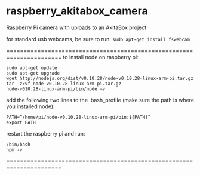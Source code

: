 raspberry_akitabox_camera
=========================

Raspberry Pi camera with uploads to an AkitaBox project


for standard usb webcams, be sure to run:
`sudo apt-get install fswebcam`

======================================================================
to install node on raspberry pi:
```
sudo apt-get update
sudo apt-get upgrade
wget http://nodejs.org/dist/v0.10.28/node-v0.10.28-linux-arm-pi.tar.gz
tar -zxvf node-v0.10.28-linux-arm-pi.tar.gz
node-v010.28-linux-arm-pi/bin/node —v
```

add the following two lines to the .bash_profile (make sure the path is where you installed node):
```
PATH=”/home/pi/node-v0.10.28-linux-arm-pi/bin:${PATH}”
export PATH
```

restart the raspberry pi and run:
```
/bin/bash
npm -v
```
======================================================================

